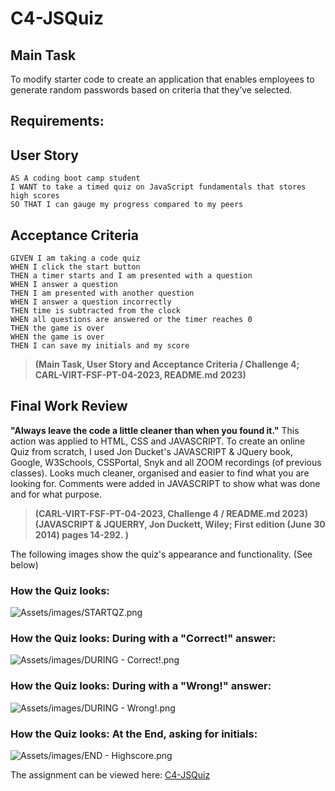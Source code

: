 # C4-JSQuiz
## Main Task

To modify starter code to create an application that enables employees to generate random passwords based on criteria that they’ve selected.

## Requirements:

## User Story

```
AS A coding boot camp student
I WANT to take a timed quiz on JavaScript fundamentals that stores high scores
SO THAT I can gauge my progress compared to my peers
```
## Acceptance Criteria

```
GIVEN I am taking a code quiz
WHEN I click the start button
THEN a timer starts and I am presented with a question
WHEN I answer a question
THEN I am presented with another question
WHEN I answer a question incorrectly
THEN time is subtracted from the clock
WHEN all questions are answered or the timer reaches 0
THEN the game is over
WHEN the game is over
THEN I can save my initials and my score
```
> **(Main Task, User Story and Acceptance Criteria / Challenge 4; CARL-VIRT-FSF-PT-04-2023, README.md 2023)** 

## Final Work Review

**"Always leave the code a little cleaner than when you found it."**  This action was applied to HTML, CSS and JAVASCRIPT. To create an online Quiz from scratch, I used Jon Ducket's JAVASCRIPT & JQuery book, Google, W3Schools, CSSPortal, Snyk and all ZOOM recordings (of previous classes). Looks much cleaner, organised and easier to find what you are looking for. Comments were added in JAVASCRIPT to show what was done and for what purpose.


> **(CARL-VIRT-FSF-PT-04-2023, Challenge 4 / README.md 2023)**
> **(JAVASCRIPT & JQUERRY, Jon Duckett, Wiley; First edition (June 30 2014) pages 14-292. )**

The following images show the quiz's appearance and functionality. (See below)

### How the Quiz looks:

![Assets/images/STARTQZ.png](Assets/images/STARTQZ.pngTQZ.png)

### How the Quiz looks: During with a "Correct!" answer:

![Assets/images/DURING - Correct!.png]()

### How the Quiz looks: During with a "Wrong!" answer: 

![Assets/images/DURING - Wrong!.png]()

### How the Quiz looks: At the End, asking for initials:

![Assets/images/END - Highscore.png](image.png)

The assignment can be viewed here: [C4-JSQuiz]()
